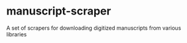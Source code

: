 # manuscript-scraper
A set of scrapers for downloading digitized manuscripts from various libraries
